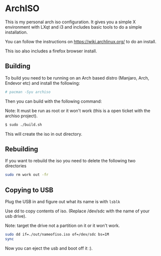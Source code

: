 # ArchISO
This is my personal arch iso configuration. It gives you a simple X environment with LXqt and i3 and includes basic tools to do
a simple installation.

You can follow the instructions on https://wiki.archlinux.org/ to do an install.

This iso also includes a firefox browser install.

## Building
To build you need to be running on an Arch based distro (Manjaro, Arch, Endevor etc) and install the following:

```bash
# pacman -Syu archiso
```

Then you can build with the following command:

Note: It must be run as root or it won't work (this is a open ticket with the archiso project).

```bash
$ sudo ./build.sh
```

This will create the iso in out directory.

## Rebuilding
If you want to rebuild the iso you need to delete the following two directories
```bash
sudo rm work out -fr
```

## Copying to USB
Plug the USB in and figure out what its name is with `lsblk`

Use dd to copy contents of iso. (Replace /dev/sdc with the name of your usb drive).

Note: target the drive not a partition on it or it won't work.

```bash
sudo dd if=./out/nameofiso.iso of=/dev/sdc bs=1M
sync
```

Now you can eject the usb and boot off it :).
